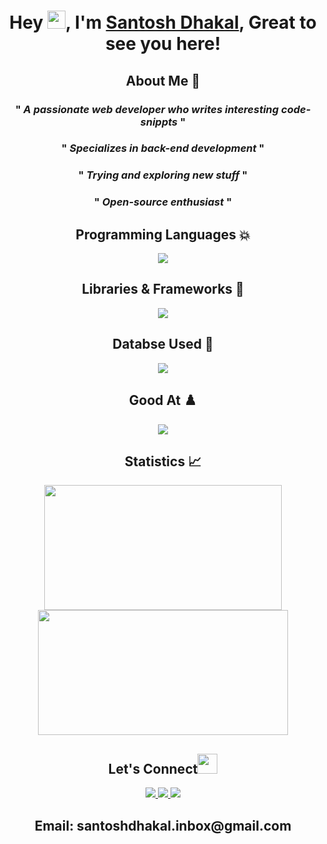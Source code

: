 # <p align="center">Hey <img src="https://gist.github.com/haldaranup/aad23918f5ad8bff5199094c9f6d337a/raw/a19b90e65fcffa0eabd3874b66520b91ee9f0e60/hi.gif" width="29">, I'm [Santosh Dhakal](https://santoshdhakal.com/), Great to see you here!<p/>
 
## <p align="center">About Me 🚀</p>
 ### <p align="center">" *A passionate **web developer** who writes interesting **code-snippts*** "</p>
 ### <p align="center">" *Specializes in **back-end development*** "</p>
 ### <p align="center">" *Trying and **exploring** new stuff* "</p>
 ### <p align="center">" ***Open-source** enthusiast* "</p>


## <h2 align="center">Programming Languages 💥</h2>
 <p align="center">
  <a href="https://santoshdhakal.com">
    <img src="https://skillicons.dev/icons?i=html,css,js,python" />
  </a>
</p>

## <h2 align="center"> Libraries & Frameworks 📑</h2>
<p align="center">
   <a href="https://santoshdhakal.com">
    <img src="https://skillicons.dev/icons?i=react,redux,express,nodejs" />
  </a>
 </p>
 
 ## <h2 align="center"> Databse Used 💾</h2>
<p align="center">
   <a href="https://santoshdhakal.com">
    <img src="https://skillicons.dev/icons?i=mongodb,mysql,postgresql" />
  </a>
 </p>
 
 ## <h2 align="center"> Good At ♟️</h2>
<p align="center">
   <a href="https://santoshdhakal.com">
    <img src="https://skillicons.dev/icons?i=linux,git,bash,vscode" />
  </a>
 </p>
 
## <h2 align="center">Statistics 📈</h2>
<p align="center">
<img height="200px" width="380px" src="https://github-readme-stats.vercel.app/api?username=xxshcoder&show_icons=true&theme=tokyonight" />     
<img height="200px" width="400px" src="https://github-readme-streak-stats.herokuapp.com/?user=xxshcoder&show_icons=true&theme=tokyonight" />
<p/>

## <h2 align="center">Let's Connect<img src="https://gist.github.com/haldaranup/f89330e95dfca979a5bc9fd80602761f/raw/8a3d00dfc3aa37c26873bb154227e395ef77cdfa/handshake.gif" height="32px"> </h2>
 <p align="center">
  <a href="https://twitter.com/santosh_dhakal">
    <img src="https://skillicons.dev/icons?i=twitter" />
  </a>
  <a href="https://www.linkedin.com/in/santosh_dhakal">
    <img src="https://skillicons.dev/icons?i=linkedin" />
  </a>
  <a href="https://www.instagram.com/santosh_dhakal">
    <img src="https://skillicons.dev/icons?i=instagram" />
  </a>
<h2 align="center">Email: santoshdhakal.inbox@gmail.com </h2>
</p>


<!-- **haldaranup/haldaranup** is a ✨ _special_ ✨ repository because its `README.md` (this file) appears on your GitHub profile.

Here are some ideas to get you started:

- 🔭 I’m currently working on ...
- 🌱 I’m currently learning ..
- 👯 I’m looking to collaborate on ...
- 🤔 I’m looking for help with ...
- 💬 Ask me about ...
- 📫 How to reach me: ...
- 😄 Pronouns: ...
- ⚡ Fun fact: ... -->

